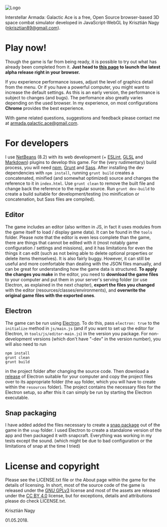 ![Logo](http://nkrisztian89.github.io/interstellar-armada/images/splash/1.png)

Interstellar Armada: Galactic Ace is a free, Open Source browser-based 3D space 
combat simulator developed in JavaScript-WebGL by Krisztián Nagy (<nkrisztian89@gmail.com>).

Play now!
=========

Though the game is far from being ready, it is possible to try out what has already
been completed from it. **Just head to [this page](http://nkrisztian89.github.io/interstellar-armada/) 
to launch the latest alpha release right in your browser.**

If you experience performance issues, adjust the level of graphics detail from the menu.
Or if you have a powerful computer, you might want to increase the default settings.
As this is an early version, the performance is subject to changes (and bugs).
The perfomance also greatly varies depending on the used browser. In my experience,
on most configurations **Chrome** provides the best experience.

With game related questions, suggestions and feedback please contact me at
<armada.galactic.ace@gmail.com>.

For developers
==============

I use [NetBeans](https://netbeans.org/) (8.2) with its web development (+
[ESLint](http://plugins.netbeans.org/plugin/63486/eslint),
[GLSL](http://plugins.netbeans.org/plugin/46515/glsl-syntax-highlighter) and 
[Markdown](http://plugins.netbeans.org/plugin/50964/markdown-support)) plugins 
to develop this game. For the (very rudimentary) build process, you will need
[npm](https://www.npmjs.com/), [Grunt](https://gruntjs.com/) and 
[Sass](http://sass-lang.com/). After installing the dev dependencies with 
`npm install`, running `grunt build` creates a concatenated, minified (and 
somewhat optimized) source and changes the reference to it in `index.html`. Use 
`grunt clean` to remove the built file and change back the reference to the 
regular source. Run `grunt dev-build` to create a build suitable for 
development/testing (no minification or concatenation, but Sass files are 
compiled).

Editor
------

The game includes an editor (also written in JS, in fact it uses modules from the
game itself to load / display game data). It can be found in the `tools` folder.
Please note that the editor is even less complete than the game, there are
things that cannot be edited with it (most notably game configuration / settings and
missions), and it has limitations for even the things it can edit (such as not being
able to delete optional properties or delete items themselves). It is also fairly buggy.
However, it can still be useful and more comfortable than dealing with the JSON files manually, 
and can be great for understanding how the game data is structured. **To apply the changes
you make** in the editor, you need to **download the game files** to your computer and put them 
in your server's serving folder (or use Electron, as explained in the next chapter), **export 
the files you changed** with the editor (resources/classes/environments), and **overwrite the 
original game files with the exported ones**.

Electron
--------

The game can be run using [Electron](https://electron.atom.io/). To do this, 
pass `electron: true` to the `initialize` method in `js/main.js` (and if you
want to set up the editor for Electron, in `tools/js/editor-main.js`) in the
version you package. For non-development versions (which don't have "-dev" in 
the version number), you will also need to run
```
npm install
grunt clean
grunt build
```
in the project folder after changing the source code.
Then download a [release](https://github.com/electron/electron/releases) of Electron suitable for 
your computer and copy the project files over to its appropriate folder (the `app` folder,
which you will have to create within the `resources` folder). The project contains the necessary
files for the Electron setup, so after this it can simply be run by starting the Electron executable.

Snap packaging
--------------

I have added added the files necessary to create a [snap package](https://snapcraft.io/) out of the game 
in the `snap` folder. I used Electron to create a standalone version of the app and then packaged it with snapcraft.
Everything was working in my tests except the sound. (which might be due to bad configuration or the limitations
of snap at the time I tried)

License and copyright
=====================

Please see the LICENSE.txt file or the About page within the game for the details of licensing.
In short, most of the source code of the game is released under the [GNU GPLv3](http://www.gnu.org/licenses/gpl-3.0-standalone.html) license
and most of the assets are released under the [CC BY 4.0](https://creativecommons.org/licenses/by/4.0/) license, but for exceptions,
details and attributions please do check LICENSE.txt.

Krisztián Nagy

01.05.2018.